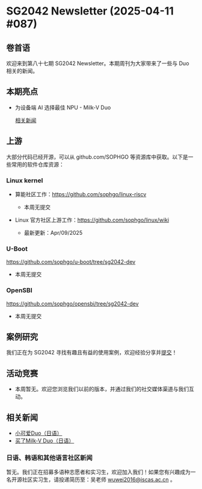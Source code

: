 # SG2042 Newsletter (2025-04-11 #087)

## 卷首语

欢迎来到第八十七期 SG2042 Newsletter。本期周刊为大家带来了一些与 Duo 相关的新闻。

## 本期亮点

+ 为设备端 AI 选择最佳 NPU - Milk-V Duo

  [相关新闻](https://x.com/MisterTechBlog/status/1910465958382362877)

## 上游

大部分代码已经开源，可以从 github.com/SOPHGO 等资源库中获取。以下是一些常用的软件仓库资源：

### Linux kernel

+ 算能社区工作：https://github.com/sophgo/linux-riscv

  +  本周无提交

+ Linux 官方社区上游工作：https://github.com/sophgo/linux/wiki

  + 最新更新：Apr/09/2025


### U-Boot

https://github.com/sophgo/u-boot/tree/sg2042-dev

+ 本周无提交

### OpenSBI

https://github.com/sophgo/opensbi/tree/sg2042-dev 

+ 本周无提交

## 案例研究

我们正在为 SG2042 寻找有趣且有益的使用案例，欢迎经验分享并[提交](https://github.com/sophgocommunity/SG2042-Newsletter/pulls)！

## 活动竞赛

- 本周暂无。欢迎您浏览我们以前的版本，并通过我们的社交媒体渠道与我们互动。

## 相关新闻

+ [小可爱Duo（日语）][news-1]
+ [买了Milk-V Duo（日语）][news-2]

[news-1]:https://x.com/s_dm_u/status/1908207198892941611
[news-2]:https://x.com/s_dm_u/status/1908049531360760082

### 日语、韩语和其他语言社区新闻

暂无。我们正在招募多语种志愿者和实习生，欢迎加入我们！如果您有兴趣成为一名开源社区实习生，请投递简历至：吴老师 [wuwei2016@iscas.ac.cn](mailto:wuwei2016@iscas.ac.cn) 。